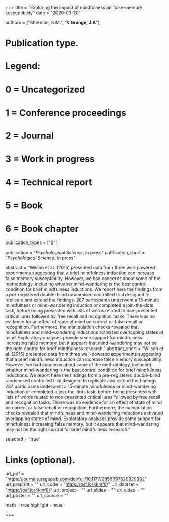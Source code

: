 +++
title = "Exploring the impact of mindfulness on false-memory susceptibility"
date = "2020-03-20"

authors = ["Sherman, S.M.", "& **Grange, J.A**"]

# Publication type.
# Legend:
# 0 = Uncategorized
# 1 = Conference proceedings
# 2 = Journal
# 3 = Work in progress
# 4 = Technical report
# 5 = Book
# 6 = Book chapter
publication_types = ["2"]

publication = "*Psychological Science*, in press"
publication_short = "*Psychological Science*, in press"

abstract = "Wilson et al. (2015) presented data from three well-powered experiments suggesting that a brief mindfulness induction can increase false memory susceptibility. However, we had concerns about some of the methodology, including whether mind-wandering is the best control condition for brief mindfulness inductions. We report here the findings from a pre-registered double-blind randomised controlled trial designed to replicate and extend the findings. 287 participants underwent a 15-minute mindfulness or mind-wandering induction or completed a join-the-dots task, before being presented with lists of words related to non-presented critical lures followed by free recall and recognition tasks. There was no evidence for an effect of state of mind on correct or false recall or recognition. Furthermore, the manipulation checks revealed that mindfulness and mind-wandering inductions activated overlapping states of mind. Exploratory analyses provide some support for mindfulness increasing false memory, but it appears that mind-wandering may not be the right control for brief mindfulness research."
abstract_short = "Wilson et al. (2015) presented data from three well-powered experiments suggesting that a brief mindfulness induction can increase false memory susceptibility. However, we had concerns about some of the methodology, including whether mind-wandering is the best control condition for brief mindfulness inductions. We report here the findings from a pre-registered double-blind randomised controlled trial designed to replicate and extend the findings. 287 participants underwent a 15-minute mindfulness or mind-wandering induction or completed a join-the-dots task, before being presented with lists of words related to non-presented critical lures followed by free recall and recognition tasks. There was no evidence for an effect of state of mind on correct or false recall or recognition. Furthermore, the manipulation checks revealed that mindfulness and mind-wandering inductions activated overlapping states of mind. Exploratory analyses provide some support for mindfulness increasing false memory, but it appears that mind-wandering may not be the right control for brief mindfulness research."

selected = "true"

# Links (optional).
url_pdf = "https://journals.sagepub.com/doi/full/10.1177/0956797620929302"
url_preprint = ""
url_code = "https://osf.io/4kmf8/"
url_dataset = "https://osf.io/4kmf8/"
url_project = ""
url_slides = ""
url_video = ""
url_poster = ""
url_source = ""

math = true
highlight = true

+++

